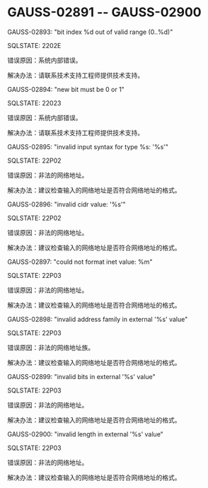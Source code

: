 # GAUSS-02891 -- GAUSS-02900<a name="ZH-CN_TOPIC_0302072869"></a>

GAUSS-02893: "bit index %d out of valid range \(0..%d\)"

SQLSTATE: 2202E

错误原因：系统内部错误。

解决办法：请联系技术支持工程师提供技术支持。

GAUSS-02894: "new bit must be 0 or 1"

SQLSTATE: 22023

错误原因：系统内部错误。

解决办法：请联系技术支持工程师提供技术支持。

GAUSS-02895: "invalid input syntax for type %s: '%s'"

SQLSTATE: 22P02

错误原因：非法的网络地址。

解决办法：建议检查输入的网络地址是否符合网络地址的格式。

GAUSS-02896: "invalid cidr value: '%s'"

SQLSTATE: 22P02

错误原因：非法的网络地址。

解决办法：建议检查输入的网络地址是否符合网络地址的格式。

GAUSS-02897: "could not format inet value: %m"

SQLSTATE: 22P03

错误原因：非法的网络地址。

解决办法：建议检查输入的网络地址是否符合网络地址的格式。

GAUSS-02898: "invalid address family in external '%s' value"

SQLSTATE: 22P03

错误原因：非法的网络地址族。

解决办法：建议检查输入的网络地址是否符合网络地址的格式。

GAUSS-02899: "invalid bits in external '%s' value"

SQLSTATE: 22P03

错误原因：非法的网络地址。

解决办法：建议检查输入的网络地址是否符合网络地址的格式。

GAUSS-02900: "invalid length in external '%s' value"

SQLSTATE: 22P03

错误原因：非法的网络地址。

解决办法：建议检查输入的网络地址是否符合网络地址的格式。

